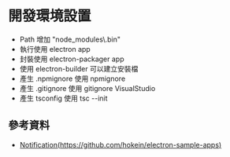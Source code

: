 開發環境設置
======================================

* Path 增加 "node_modules\\.bin"
* 執行使用 electron app
* 封裝使用 electron-packager app
* 使用 electron-builder 可以建立安裝檔
* 產生 .npmignore 使用 npmignore
* 產生 .gitignore 使用 gitignore VisualStudio
* 產生 tsconfig 使用 tsc --init

參考資料
-------------------------------
* [Notification(https://github.com/hokein/electron-sample-apps)](https://github.com/hokein/electron-sample-apps)
